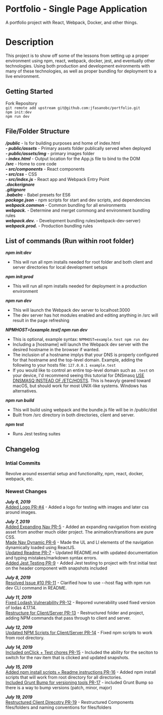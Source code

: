 # Portfolio - Single Page Application  
A portfolio project with React, Webpack, Docker, and other things.  


Description
====
This project is to show off some of the lessons from setting up a proper environment using npm, react, webpack, docker, jest, and eventually other technologies. Using both production and development evironments with many of these technologies, as well as proper bundling for deployment to a live environment.  

## Getting Started  
Fork Repository  
`git remote add upstream git@github.com:jfasanobc/portfolio.git`  
`npm init:dev`  
`npm run dev`  


## File/Folder Structure
___/public___ - Is for building purposes and home of index.html  
  ___- public/assets___ - Primary assets folder publically served when deployed  
    ___- public/assets/img___ - primary images folder  
  ___- index.html___ - Output location for the App.js file to bind to the DOM  
___/src___ - Home to core code  
  ___- src/components___ - React components  
  ___- src/css___ - CSS  
  ___- src/index.js___ - React app and Webpack Entry Point  
___.dockerignore___  
___.gitignore___  
___.babelrc___ - Babel presets for ES6  
___package.json___ - npm scripts for start and dev scripts, and dependencies  
___webpack.common___ - Common bundling for all environments  
___webpack.___ - Determine and merget commong and environment bundling rules  
___webpack.dev.___ - Development bundling rules(webpack-dev-server)  
___webpack.prod.___ - Production bundling rules  


## List of commands  (Run within root folder)  

***npm init:dev***  
 - This will run all npm installs needed for root folder and both client and server directories for local development setups  

***npm init:prod***  
 - This will run all npm installs needed for deployment in a production environment  

***npm run dev***  
 - This will launch the Webpack dev server to localhost:3000  
 - The dev server has hot modules enabled and editing anything in /src will result in the page refreshing  

***NPMHOST=[example.test] npm run dev***  
 - This is optional, example syntax: `NPMHOST=example.test npm run dev`
 - Including a [hostname] will launch the Webpack dev server with the desired hostname in the browser if wanted.  
 - The inclusion of a hostname implys that your DNS is properly configured for that hostname and the top-level domain. Example, adding the following to your hosts file: `127.0.0.1 example.test`
 - If you would like to control an entire top-level domain such as `.test` on your device, I'd recommend seeing this tutorial for DNSmasq [USE DNSMASQ INSTEAD OF /ETC/HOSTS](https://www.stevenrombauts.be/2018/01/use-dnsmasq-instead-of-etc-hosts/). This is heavyly geared toward macOS, but should work for most UNIX-like systems. Windows has alternatives.

***npm run build***  
 - This will build using webpack and the bundle.js file will be in /public/dist
 - Built from /src directory in both directories, client and server.

 ***npm test***  
 - Runs Jest testing suites 


## Changelog  
### Intial Commits  
Revolve around essential setup and functionality, npm, react, docker, webpack, etc.  

### Newest Changes  
***July 6, 2019***  
[Added Logo PR-#4](https://github.com/jfasanobc/testsite.test/pull/4) - Added a logo for testing with images and later css around images.  

***July 7, 2019***  
[Added Expanding Nav PR-5](https://github.com/jfasanobc/testsite.test/pull/5) - Added an expanding navigation from existing asset from another much older project. The animation/transitions are pure CSS.  
[Made Nav Dynamic PR-6](https://github.com/jfasanobc/testsite.test/pull/6) - Made the UL and LI elements of the navigation dynamically loaded using ReactJS.  
[Updated Readme PR-7](https://github.com/jfasanobc/testsite.test/pull/7) - Updated README.md with updated documentation and typing mistakes/markdown syntax errors.  
[Added Jest Testing PR-9](https://github.com/jfasanobc/testsite.test/pull/9) - Added Jest testing to project with first initial test on the header component with snapshots included  

***July 8, 2019***  
[Resolved Issue #10 PR-11](https://github.com/jfasanobc/testsite.test/pull/11) - Clarified how to use --host flag with npm run dev CLI command in README.  

***July 11, 2019***  
[Fixed Lodash Vulnerability PR-12](https://github.com/jfasanobc/portfolio/pull/12) - Repored vunerability used fixed version of lodas 4.17.14.  
[Restructure for Client/Server PR-13](https://github.com/jfasanobc/portfolio/pull/13) - Restructured folder and project, adding NPM commands that pass through to client and server.  

***July 12, 2019***  
[Updated NPM Scripts for Client/Server PR-14](https://github.com/jfasanobc/portfolio/pull/14) - Fixed npm scripts to work from root directory.  

***July 14, 2019***  
[Included onClick + Test chores PR-15](https://github.com/jfasanobc/portfolio/pull/15) -   Included the ability for the seciton to switch for the nav item that is clicked and updated snapshots.  

***July 15, 2019***  
[Added npm install scripts + Readme instructions PR-16](https://github.com/jfasanobc/portfolio/pull/16) -  Added npm install scripts that will work from root directory for all directories.  
[Included Grunt Bump for versioning tools PR-17](https://github.com/jfasanobc/portfolio/pull/17) -  included Grunt Bump so there is a way to bump versions (patch, minor, major)  

***July 19, 2019***  
[Restructured Client Direcotry PR-19](https://github.com/jfasanobc/portfolio/pull/19) - Restructured Components files/folders and naming conventions for files/folders